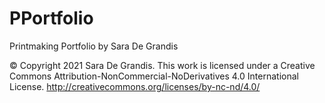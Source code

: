 # PPortfolio
Printmaking Portfolio by Sara De Grandis


© Copyright 2021 Sara De Grandis.
This work is licensed under a Creative Commons Attribution-NonCommercial-NoDerivatives 4.0 International License. 
http://creativecommons.org/licenses/by-nc-nd/4.0/
